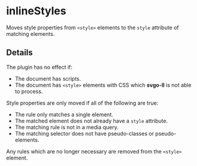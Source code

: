 # inlineStyles

Moves style properties from `<style>` elements to the `style` attribute of matching elements.

## Details

The plugin has no effect if:

- The document has scripts.
- The document has `<style>` elements with CSS which **svgo-ll** is not able to process.

Style properties are only moved if all of the following are true:

- The rule only matches a single element.
- The matched element does not already have a `style` attribute.
- The matching rule is not in a media query.
- The matching selector does not have pseudo-classes or pseudo-elements.

Any rules which are no longer necessary are removed from the `<style>` element.
